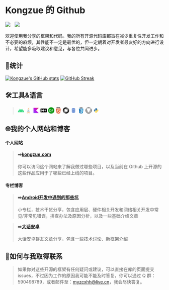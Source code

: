 # Kongzue 的 Github

<img src="https://img.shields.io/badge/Android-Programmer-green?style=for-the-badge&logo=android" />　<img src="https://img.shields.io/badge/UI-Designer-blue?style=for-the-badge&logo=Material-Design" />　

欢迎使用我分享的框架和代码。我的所有开源代码库都旨在减少重复性开发工作和不必要的麻烦，其性能不一定是最优的，但一定朝着对开发者最友好的方向进行设计，希望能多吸取建议和意见，与各位共同进步。

## 🚀统计

[![Kongzue's GitHub stats](https://github-readme-stats.vercel.app/api?username=kongzue&show_icons=true)](https://github.com/kongzue/) [![GitHub Streak](https://github-readme-streak-stats.herokuapp.com?user=kongzue&locale=zh)](https://git.io/streak-stats)

## 🛠️工具&语言

>  <code><img height="20" src="https://raw.githubusercontent.com/kongzue/kongzue/main/res/android.png"></code> <code><img height="20" src="https://raw.githubusercontent.com/kongzue/kongzue/main/res/java.png"></code> <code><img height="20" src="https://raw.githubusercontent.com/kongzue/kongzue/main/res/i_kotlin.png"></code> <code><img height="20" src="https://raw.githubusercontent.com/kongzue/kongzue/main/res/markdown.png"></code> <code><img height="20" src="https://raw.githubusercontent.com/kongzue/kongzue/main/res/csharp.png"></code> <code><img height="20" src="https://raw.githubusercontent.com/kongzue/kongzue/main/res/html.png"></code> <code><img height="20" src="https://raw.githubusercontent.com/kongzue/kongzue/main/res/json.png"></code> <code><img height="20" src="https://raw.githubusercontent.com/kongzue/kongzue/main/res/sql.png"></code> <code><img height="20" src="https://raw.githubusercontent.com/kongzue/kongzue/main/res/css.png"></code> <code><img height="20" src="https://raw.githubusercontent.com/kongzue/kongzue/main/res/material-design.png"></code> <code><img height="20" src="https://raw.githubusercontent.com/kongzue/kongzue/main/res/python.png"></code>

## 🌐我的个人网站和博客

#### 个人网站 

>  **➡️[kongzue.com](https://www.kongzue.com)**
>  
>  你可以访问这个网站来了解我做过哪些项目，以及当前在 Github 上开源的这些作品应用于了哪些已经上线的项目。 

#### 专栏博客 

> **➡️[Android开发中遇到的那些坑](https://xiaozhuanlan.com/kongzue)**
>  
> 小专栏，技术干货分享，包含应用层、硬件相关开发和网络相关开发中常见/非常见错误，排查办法及原因分析，以及一些基础介绍文章 

> **➡️[大话安卓](https://xiaozhuanlan.com/dahuaandroid)**
>  
> 大话安卓群友文章分享，包含一些技术讨论、新框架介绍 

## 📧如何与我取得联系

>  如果你对这些开源的框架有任何疑问或建议，可以直接在库的页面提交 issues，不过因为工作的原因我可能不能及时答复，你可以通过 Q 群：590498789，或者邮件至：myzcxhh@live.cn，我会尽快答复。
